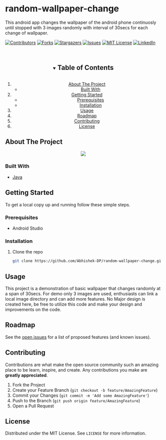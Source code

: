 # random-wallpaper-change
This android app changes the wallpaper of the android phone continuosly until stopped with 3 images randomly with interval of 30secs for each change of wallpaper.

[![Contributors][contributors-shield]][contributors-url]
[![Forks][forks-shield]][forks-url]
[![Stargazers][stars-shield]][stars-url]
[![Issues][issues-shield]][issues-url]
[![MIT License][license-shield]][license-url]
[![LinkedIn][linkedin-shield]][linkedin-url]

<br />
<!-- TABLE OF CONTENTS -->
<details open="open" align="center">
  <summary><h2 style="display: inline-block">Table of Contents</h2></summary>
  <ol>
    <li>
      <a href="#about-the-project">About The Project</a>
      <ul>
        <li><a href="#built-with">Built With</a></li>
      </ul>
    </li>
    <li>
      <a href="#getting-started">Getting Started</a>
      <ul>
        <li><a href="#prerequisites">Prerequisites</a></li>
        <li><a href="#installation">Installation</a></li>
      </ul>
    </li>
    <li><a href="#usage">Usage</a></li>
    <li><a href="#roadmap">Roadmap</a></li>
    <li><a href="#contributing">Contributing</a></li>
    <li><a href="#license">License</a></li>
  </ol>
</details>



<!-- ABOUT THE PROJECT -->
## About The Project
<!--
<p align="center">
  <img src="https://user-images.githubusercontent.com/37995825/120275118-cdc0cd80-c2eb-11eb-9cb4-774a3a63f20c.gif"/>
</p>-->

<p align="center">
  <img src="https://user-images.githubusercontent.com/37995825/120275118-cdc0cd80-c2eb-11eb-9cb4-774a3a63f20c.gif"/>
</p>


### Built With

* [Java](Java)


<!-- GETTING STARTED -->
## Getting Started

To get a local copy up and running follow these simple steps.

### Prerequisites

* Android Studio

### Installation

1. Clone the repo
   ```sh
   git clone https://github.com/Abhishek-DP/random-wallpaper-change.git
   ```

<!-- USAGE EXAMPLES -->
## Usage

This project is a demonstration of basic wallpaper that changes randomly at a span of 30secs. For demo only 3 images are used,
enthusiasts can link a local image directory and can add more features. No Major design is created here, be free to utilize 
this code and make your design and improvements on the code.



<!-- ROADMAP -->
## Roadmap

See the [open issues](https://github.com/Abhishek-DP/random-wallpaper-change/issues) for a list of proposed features (and known issues).



<!-- CONTRIBUTING -->
## Contributing

Contributions are what make the open source community such an amazing place to be learn, inspire, and create. Any contributions you make are **greatly appreciated**.

1. Fork the Project
2. Create your Feature Branch (`git checkout -b feature/AmazingFeature`)
3. Commit your Changes (`git commit -m 'Add some AmazingFeature'`)
4. Push to the Branch (`git push origin feature/AmazingFeature`)
5. Open a Pull Request



<!-- LICENSE -->
## License

Distributed under the MIT License. See `LICENSE` for more information.






<!-- MARKDOWN LINKS & IMAGES -->
<!-- https://www.markdownguide.org/basic-syntax/#reference-style-links -->
[contributors-shield]: https://img.shields.io/github/contributors/Abhishek-DP/random-wallpaper-change.svg?style=for-the-badge
[contributors-url]: https://github.com/Abhishek-DP/random-wallpaper-change/graphs/contributors
[forks-shield]: https://img.shields.io/github/forks/Abhishek-DP/random-wallpaper-change.svg?style=for-the-badge
[forks-url]: https://github.com/Abhishek-DP/random-wallpaper-change/network/members
[stars-shield]: https://img.shields.io/github/stars/Abhishek-DP/random-wallpaper-change.svg?style=for-the-badge
[stars-url]: https://github.com/Abhishek-DP/random-wallpaper-change/stargazers
[issues-shield]: https://img.shields.io/github/issues/Abhishek-DP/random-wallpaper-change.svg?style=for-the-badge
[issues-url]: https://github.com/Abhishek-DP/random-wallpaper-change/issues
[license-shield]: https://img.shields.io/github/license/Abhishek-DP/random-wallpaper-change.svg?style=for-the-badge
[license-url]: https://github.com/Abhishek-DP/random-wallpaper-change/blob/main/LICENSE
[linkedin-shield]: https://img.shields.io/badge/-LinkedIn-black.svg?style=for-the-badge&logo=linkedin&colorB=555
[linkedin-url]: https://linkedin.com/in/Abhishek--DP
